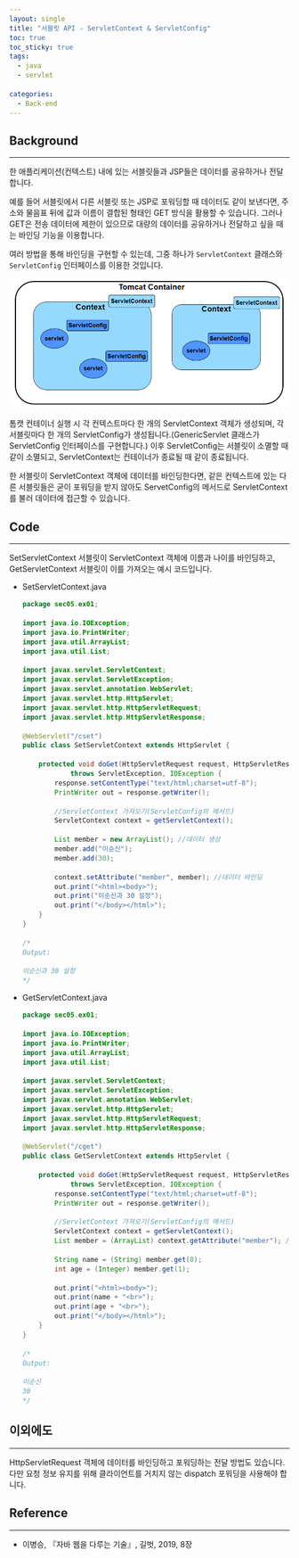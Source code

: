```yaml
---
layout: single
title: "서블릿 API - ServletContext & ServletConfig"
toc: true
toc_sticky: true
tags:
  - java
  - servlet

categories:
  - Back-end
---
```


## Background

---

한 애플리케이션(컨텍스트) 내에 있는 서블릿들과 JSP들은 데이터를 공유하거나 전달합니다.

예를 들어 서블릿에서 다른 서블릿 또는 JSP로 포워딩할 때 데이터도 같이 보낸다면, 주소와 물음표 뒤에 값과 이름이 결합된 형태인 GET 방식을 활용할 수 있습니다.
그러나 GET은 전송 데이터에 제한이 있으므로 대량의 데이터를 공유하거나 전달하고 싶을 때는 바인딩 기능을 이용합니다.

여러 방법을 통해 바인딩을 구현할 수 있는데, 그중 하나가 `ServletContext` 클래스와 `ServletConfig` 인터페이스를 이용한 것입니다.

<!-- <p style="text-align: center;"><img src="https://github.com/ITHwang/ITHwang.github.io/blob/master/_images/20210608-servletcontext-servletconfig.png?raw=true"></p> -->
<p style="text-align: center;"><img src="../_images/20210608-servletcontext-servletconfig.png?raw=true"></p>

톰캣 컨테이너 실행 시 각 컨텍스트마다 한 개의 ServletContext 객체가 생성되며, 각 서블릿마다 한 개의 ServletConfig가 생성됩니다.(GenericServlet 클래스가 ServletConfig 인터페이스를 구현합니다.)
이후 ServletConfig는 서블릿이 소멸할 때 같이 소멸되고, ServletContext는 컨테이너가 종료될 때 같이 종료됩니다.

한 서블릿이 ServletContext 객체에 데이터를 바인딩한다면, 같은 컨텍스트에 있는 다른 서블릿들은 굳이 포워딩을 받지 않아도 ServetConfig의 메서드로 ServletContext를 불러 데이터에 접근할 수 있습니다.

## Code

---

SetServletContext 서블릿이 ServletContext 객체에 이름과 나이를 바인딩하고, GetServletContext 서블릿이 이를 가져오는 예시 코드입니다.

- SetServletContext.java

  ```java
  package sec05.ex01;

  import java.io.IOException;
  import java.io.PrintWriter;
  import java.util.ArrayList;
  import java.util.List;

  import javax.servlet.ServletContext;
  import javax.servlet.ServletException;
  import javax.servlet.annotation.WebServlet;
  import javax.servlet.http.HttpServlet;
  import javax.servlet.http.HttpServletRequest;
  import javax.servlet.http.HttpServletResponse;

  @WebServlet("/cset")
  public class SetServletContext extends HttpServlet {

      protected void doGet(HttpServletRequest request, HttpServletResponse response)
              throws ServletException, IOException {
          response.setContentType("text/html;charset=utf-8");
          PrintWriter out = response.getWriter();

          //ServletContext 가져오기(ServletConfig의 메서드)
          ServletContext context = getServletContext();

          List member = new ArrayList(); //데이터 생성
          member.add("이순신");
          member.add(30);

          context.setAttribute("member", member); //데이터 바인딩
          out.print("<html><body>");
          out.print("이순신과 30 설정");
          out.print("</body></html>");
      }
  }

  /*
  Output:

  이순신과 30 설정
  */
  ```

- GetServletContext.java

  ```java
  package sec05.ex01;

  import java.io.IOException;
  import java.io.PrintWriter;
  import java.util.ArrayList;
  import java.util.List;

  import javax.servlet.ServletContext;
  import javax.servlet.ServletException;
  import javax.servlet.annotation.WebServlet;
  import javax.servlet.http.HttpServlet;
  import javax.servlet.http.HttpServletRequest;
  import javax.servlet.http.HttpServletResponse;

  @WebServlet("/cget")
  public class GetServletContext extends HttpServlet {

      protected void doGet(HttpServletRequest request, HttpServletResponse response)
              throws ServletException, IOException {
          response.setContentType("text/html;charset=utf-8");
          PrintWriter out = response.getWriter();

          //ServletContext 가져오기(ServletConfig의 메서드)
          ServletContext context = getServletContext();
          List member = (ArrayList) context.getAttribute("member"); //바인딩된 데이터 접근

          String name = (String) member.get(0);
          int age = (Integer) member.get(1);

          out.print("<html><body>");
          out.print(name + "<br>");
          out.print(age + "<br>");
          out.print("</body></html>");
      }
  }

  /*
  Output:

  이순신
  30
  */
  ```

## 이외에도

---

HttpServletRequest 객체에 데이터를 바인딩하고 포워딩하는 전달 방법도 있습니다.
다만 요청 정보 유지를 위해 클라이언트를 거치지 않는 dispatch 포워딩을 사용해야 합니다.

## Reference

---

- 이병승, 『자바 웹을 다루는 기술』, 길벗, 2019, 8장
